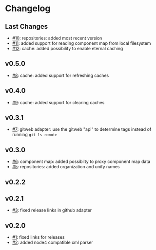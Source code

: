 # Changelog

## Last Changes

- [#10](https://github.com/LaxarApps/changelog-viewer-server/issues/10): repositories: added most recent version
- [#11](https://github.com/LaxarApps/changelog-viewer-server/issues/11): added support for reading component map from local filesystem
- [#12](https://github.com/LaxarApps/changelog-viewer-server/issues/12): cache: added possibility to enable eternal caching


## v0.5.0

- [#8](https://github.com/LaxarApps/changelog-viewer-server/issues/8): cache: added support for refreshing caches


## v0.4.0

- [#9](https://github.com/LaxarApps/changelog-viewer-server/issues/9): cache: added support for clearing caches


## v0.3.1

- [#7](https://github.com/LaxarApps/changelog-viewer-server/issues/7): gitweb adapter: use the gitweb "api" to determine tags instead of running `git ls-remote`


## v0.3.0

- [#6](https://github.com/LaxarApps/changelog-viewer-server/issues/6): component map: added possibilty to proxy component map data
- [#5](https://github.com/LaxarApps/changelog-viewer-server/issues/5): repositories: added organization and unify names


## v0.2.2
## v0.2.1

- [#3](https://github.com/LaxarApps/changelog-viewer-server/issues/3): fixed release links in github adapter


## v0.2.0

- [#1](https://github.com/LaxarApps/changelog-viewer-server/issues/1): fixed links for releases
- [#2](https://github.com/LaxarApps/changelog-viewer-server/issues/2): added node4 compatible xml parser
